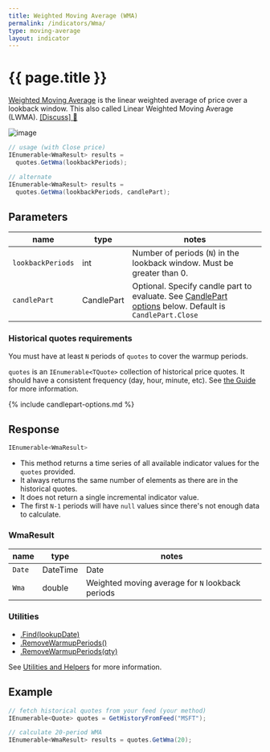 ```yaml
---
title: Weighted Moving Average (WMA)
permalink: /indicators/Wma/
type: moving-average
layout: indicator
---
```


# {{ page.title }}

[Weighted Moving Average](https://en.wikipedia.org/wiki/Moving_average#Weighted_moving_average) is the linear weighted average of price over a lookback window.  This also called Linear Weighted Moving Average (LWMA).
[[Discuss] :speech_balloon:]({{site.github.repository_url}}/discussions/227 "Community discussion about this indicator")

![image]({{site.baseurl}}/assets/charts/Wma.png)

```csharp
// usage (with Close price)
IEnumerable<WmaResult> results =
  quotes.GetWma(lookbackPeriods);

// alternate
IEnumerable<WmaResult> results =
  quotes.GetWma(lookbackPeriods, candlePart);
```

## Parameters

| name | type | notes
| -- |-- |--
| `lookbackPeriods` | int | Number of periods (`N`) in the lookback window.  Must be greater than 0.
| `candlePart` | CandlePart | Optional.  Specify candle part to evaluate.  See [CandlePart options](#candlepart-options) below.  Default is `CandlePart.Close`

### Historical quotes requirements

You must have at least `N` periods of `quotes` to cover the warmup periods.

`quotes` is an `IEnumerable<TQuote>` collection of historical price quotes.  It should have a consistent frequency (day, hour, minute, etc).  See [the Guide]({{site.baseurl}}/guide/#historical-quotes) for more information.

{% include candlepart-options.md %}

## Response

```csharp
IEnumerable<WmaResult>
```

- This method returns a time series of all available indicator values for the `quotes` provided.
- It always returns the same number of elements as there are in the historical quotes.
- It does not return a single incremental indicator value.
- The first `N-1` periods will have `null` values since there's not enough data to calculate.

### WmaResult

| name | type | notes
| -- |-- |--
| `Date` | DateTime | Date
| `Wma` | double | Weighted moving average for `N` lookback periods

### Utilities

- [.Find(lookupDate)]({{site.baseurl}}/utilities#find-indicator-result-by-date)
- [.RemoveWarmupPeriods()]({{site.baseurl}}/utilities#remove-warmup-periods)
- [.RemoveWarmupPeriods(qty)]({{site.baseurl}}/utilities#remove-warmup-periods)

See [Utilities and Helpers]({{site.baseurl}}/utilities#utilities-for-indicator-results) for more information.

## Example

```csharp
// fetch historical quotes from your feed (your method)
IEnumerable<Quote> quotes = GetHistoryFromFeed("MSFT");

// calculate 20-period WMA
IEnumerable<WmaResult> results = quotes.GetWma(20);
```
